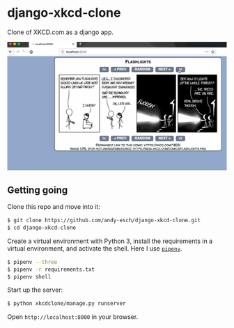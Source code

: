 # django-xkcd-clone

Clone of XKCD.com as a django app.

![](https://github.com/andy-esch/django-xkcd-clone/blob/master/xkcd-django-clone.gif?raw=true)

## Getting going

Clone this repo and move into it:

```bash
$ git clone https://github.com/andy-esch/django-xkcd-clone.git
$ cd django-xkcd-clone
```

Create a virtual environment with Python 3, install the requirements in a virtual environment, and activate the shell. Here I use [`pipenv`](https://docs.pipenv.org/).

```bash
$ pipenv --three
$ pipenv -r requirements.txt
$ pipenv shell
```

Start up the server:

```bash
$ python xkcdclone/manage.py runserver
```

Open `http://localhost:8000` in your browser.

